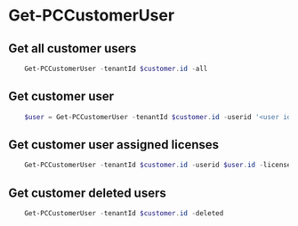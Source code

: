 # Get-PCCustomerUser #

## Get all customer users ##

```powershell
    Get-PCCustomerUser -tenantId $customer.id -all
```

## Get customer user ##

```powershell
    $user = Get-PCCustomerUser -tenantId $customer.id -userid '<user id>'
```

## Get customer user assigned licenses ##

```powershell
    Get-PCCustomerUser -tenantId $customer.id -userid $user.id -licenses
```

## Get customer deleted users ##

```powershell
    Get-PCCustomerUser -tenantId $customer.id -deleted
```
